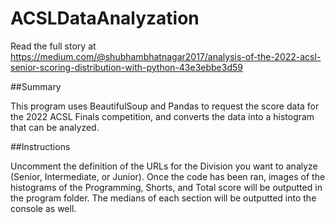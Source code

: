# ACSLDataAnalyzation

Read the full story at https://medium.com/@shubhambhatnagar2017/analysis-of-the-2022-acsl-senior-scoring-distribution-with-python-43e3ebbe3d59

##Summary

This program uses BeautifulSoup and Pandas to request the score data for the 2022 ACSL Finals competition, and converts the data into a histogram that can be analyzed. 

##Instructions

Uncomment the definition of the URLs for the Division you want to analyze (Senior, Intermediate, or Junior). Once the code has been ran, images of the histograms of the Programming, Shorts, and Total score will be outputted in the program folder. The medians of each section will be outputted into the console as well.
